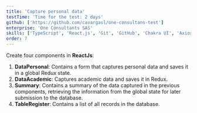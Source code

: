 ```yaml
---
title: 'Capture personal data'
testTime: 'Time for the test: 2 days'
github: ['https://github.com/cavargasl/one-consultans-test']
enterprise: 'One Consultants SAS'
skills: ['TypeScript', 'React.js', 'Git', 'GitHub', 'Chakra UI', 'Axios', 'Redux']
order: 7
---
```


Create four components in **ReactJs**:

1. **DataPersonal**: Contains a form that captures personal data and saves it in a global Redux state.
2. **DataAcademic**: Captures academic data and saves it in Redux.
3. **Summary**: Contains a summary of the data captured in the previous components, retrieving the information from the global state for later submission to the database.
4. **TableRegister**: Contains a list of all records in the database.
